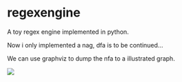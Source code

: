 # regexengine
A toy regex engine implemented in python.

Now i only implemented a nag, dfa is to be continued...

We can use graphviz to dump the nfa to a illustrated graph.

![](demo.png)
